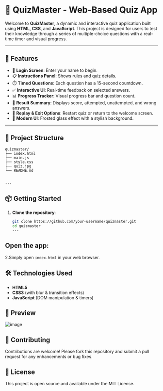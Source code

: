 # 🧠 QuizMaster - Web-Based Quiz App

Welcome to **QuizMaster**, a dynamic and interactive quiz application built using **HTML**, **CSS**, and **JavaScript**. This project is designed for users to test their knowledge through a series of multiple-choice questions with a real-time timer and visual progress.



---

## 🚀 Features

- 🔐 **Login Screen**: Enter your name to begin.
- 📋 **Instructions Panel**: Shows rules and quiz details.
- ⏱️ **Timed Questions**: Each question has a 15-second countdown.
- ✅ **Interactive UI**: Real-time feedback on selected answers.
- 📊 **Progress Tracker**: Visual progress bar and question count.
- 🧾 **Result Summary**: Displays score, attempted, unattempted, and wrong answers.
- 🔄 **Replay & Exit Options**: Restart quiz or return to the welcome screen.
- 🎨 **Modern UI**: Frosted glass effect with a stylish background.

---

## 📁 Project Structure

```
quizmaster/
├── index.html
├── main.js
├── style.css
├── quiz.jpg
└── README.md


---
```
## 📦 Getting Started

1. **Clone the repository**:
   ```bash
   git clone https://github.com/your-username/quizmaster.git
   cd quizmaster
   ---
    ```
## Open the app:
 2.Simply open ``index.html`` in your web browser.



## 🛠️ Technologies Used

- **HTML5**
- **CSS3** (with blur & transition effects)
- **JavaScript** (DOM manipulation & timers)

## 📸 Preview
![image](https://github.com/user-attachments/assets/1c0e95d9-1a11-4386-8eac-8613db51ef5a)


## 🤝 Contributing
Contributions are welcome! Please fork this repository and submit a pull request for any enhancements or bug fixes.


## 📃 License
This project is open source and available under the MIT License.






